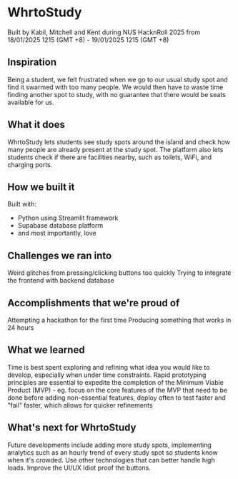 # WhrtoStudy
Built by Kabil, Mitchell and Kent during NUS HacknRoll 2025 from 18/01/2025 1215 (GMT +8) - 19/01/2025 1215 (GMT +8)

## Inspiration
Being a student, we felt frustrated when we go to our usual study spot and find it swarmed with too many people. We would then have to waste time finding another spot to study, with no guarantee that there would be seats available for us.

## What it does
WhrtoStudy lets students see study spots around the island and check how many people are already present at the study spot. The platform also lets students check if there are facilities nearby, such as toilets, WiFi, and charging ports.

## How we built it
Built with:
* Python using Streamlit framework
* Supabase database platform
* and most importantly, love

## Challenges we ran into
Weird glitches from pressing/clicking buttons too quickly
Trying to integrate the frontend with backend database

## Accomplishments that we're proud of
Attempting a hackathon for the first time
Producing something that works in 24 hours

## What we learned
Time is best spent exploring and refining what idea you would like to develop, especially when under time constraints. Rapid prototyping principles are essential to expedite the completion of the Minimum Viable Product (MVP) - eg. focus on the core features of the MVP that need to be done before adding non-essential features, deploy often to test faster and "fail" faster, which allows for quicker refinements

## What's next for WhrtoStudy
Future developments include adding more study spots, implementing analytics such as an hourly trend of every study spot so students know when it's crowded.
Use other technologies that can better handle high loads.
Improve the UI/UX
Idiot proof the buttons.
